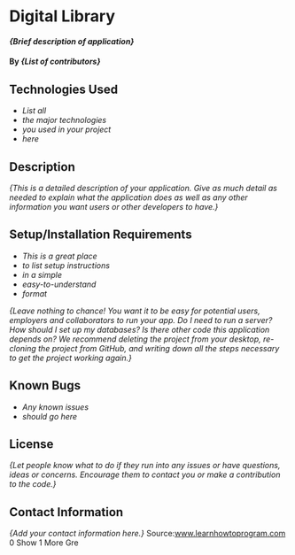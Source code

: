 # Digital Library

#### _{Brief description of application}_

#### By _**{List of contributors}**_

## Technologies Used

- _List all_
- _the major technologies_
- _you used in your project_
- _here_

## Description

_{This is a detailed description of your application. Give as much detail as needed to explain what the application does as well as any other information you want users or other developers to have.}_

## Setup/Installation Requirements

- _This is a great place_
- _to list setup instructions_
- _in a simple_
- _easy-to-understand_
- _format_

_{Leave nothing to chance! You want it to be easy for potential users, employers and collaborators to run your app. Do I need to run a server? How should I set up my databases? Is there other code this application depends on? We recommend deleting the project from your desktop, re-cloning the project from GitHub, and writing down all the steps necessary to get the project working again.}_

## Known Bugs

- _Any known issues_
- _should go here_

## License

_{Let people know what to do if they run into any issues or have questions, ideas or concerns. Encourage them to contact you or make a contribution to the code.}_

## Contact Information

_{Add your contact information here.}_
Source:www.learnhowtoprogram.com
0
Show 1 More Gre
